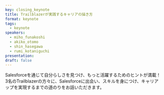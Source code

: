 ```yaml
---
key: closing_keynote
title: Trailblazerが実践するキャリアの描き方
format: keynote
tags:
  - keynote
speakers:
  - miho_funakoshi
  - akiko_otomo
  - shin_hasegawa
  - rumi_kotaniguchi
presentation: 
draft: false
---
```

Salesforceを通じて自分らしさを見つけ、もっと活躍するためのヒントが満載！ 3名のTrailblazerの方々に、Salesforceに出会い、スキルを身につけ、キャリアップを実現するまでの道のりをお話いただきます。 